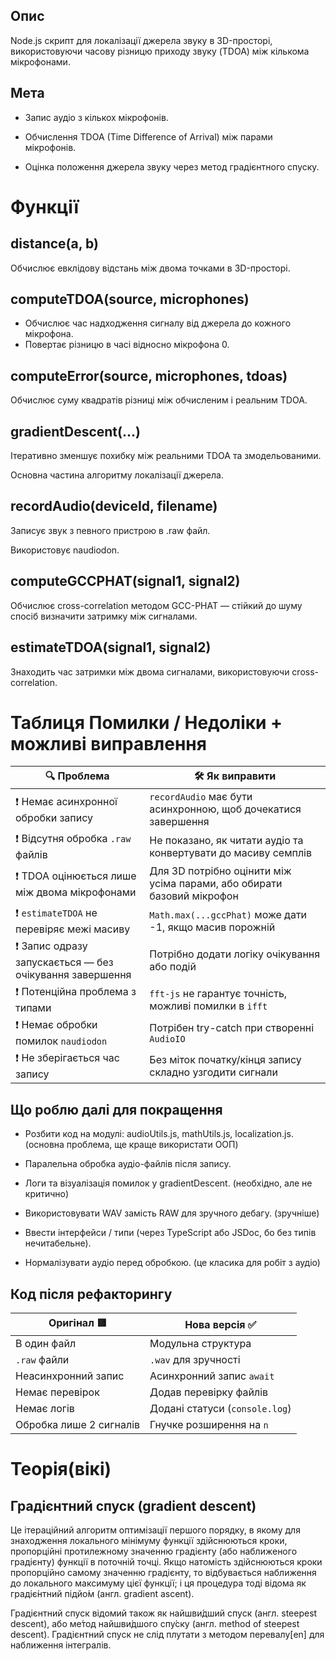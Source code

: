 ## Опис
Node.js скрипт для локалізації джерела звуку в 3D-просторі,
використовуючи часову різницю приходу звуку (TDOA) між кількома мікрофонами.

## Мета
- Запис аудіо з кількох мікрофонів.

- Обчислення TDOA (Time Difference of Arrival) між парами мікрофонів.

- Оцінка положення джерела звуку через метод градієнтного спуску.

# Функції
## distance(a, b)
Обчислює евклідову відстань між двома точками в 3D-просторі.

## computeTDOA(source, microphones)
- Обчислює час надходження сигналу від джерела до кожного мікрофона.
- Повертає різницю в часі відносно мікрофона 0.

## computeError(source, microphones, tdoas)
Обчислює суму квадратів різниці між обчисленим і реальним TDOA.

## gradientDescent(...)
Ітеративно зменшує похибку між реальними TDOA та змодельованими.

Основна частина алгоритму локалізації джерела.

## recordAudio(deviceId, filename)
Записує звук з певного пристрою в .raw файл.

Використовує naudiodon.

## computeGCCPHAT(signal1, signal2)
Обчислює cross-correlation методом GCC-PHAT — стійкий до шуму спосіб визначити затримку між сигналами.

## estimateTDOA(signal1, signal2)
Знаходить час затримки між двома сигналами, використовуючи cross-correlation.

# Таблиця Помилки / Недоліки + можливі виправлення
| 🔍 Проблема                                             | 🛠️ Як виправити                                                       |
| ------------------------------------------------------- | ---------------------------------------------------------------------- |
| ❗ Немає асинхронної обробки запису                      | `recordAudio` має бути асинхронною, щоб дочекатися завершення          |
| ❗ Відсутня обробка `.raw` файлів                        | Не показано, як читати аудіо та конвертувати до масиву семплів         |
| ❗ TDOA оцінюється лише між двома мікрофонами            | Для 3D потрібно оцінити між усіма парами, або обирати базовий мікрофон |
| ❗ `estimateTDOA` не перевіряє межі масиву               | `Math.max(...gccPhat)` може дати -1, якщо масив порожній               |
| ❗ Запис одразу запускається — без очікування завершення | Потрібно додати логіку очікування або подій                            |
| ❗ Потенційна проблема з типами                          | `fft-js` не гарантує точність, можливі помилки в `ifft`                |
| ❗ Немає обробки помилок `naudiodon`                     | Потрібен try-catch при створенні `AudioIO`                             |
| ❗ Не зберігається час запису                            | Без міток початку/кінця запису складно узгодити сигнали                |

## Що роблю далі для покращення 
- Розбити код на модулі: audioUtils.js, mathUtils.js, localization.js. (основна проблема, ще краще використати ООП)

- Паралельна обробка аудіо-файлів після запису.

- Логи та візуалізація помилок у gradientDescent. (необхідно, але не критично)

- Використовувати WAV замість RAW для зручного дебагу. (зручніше)

- Ввести інтерфейси / типи (через TypeScript або JSDoc, бо без типів нечитабельне).

- Нормалізувати аудіо перед обробкою. (це класика для робіт з аудіо)

## Код після рефакторингу
| Оригінал 🟥             | Нова версія ✅                  |
| ----------------------- | ------------------------------ |
| В один файл             | Модульна структура             |
| `.raw` файли            | `.wav` для зручності           |
| Неасинхронний запис     | Асинхронний запис `await`      |
| Немає перевірок         | Додав перевірку файлів         |
| Немає логів             | Додані статуси (`console.log`) |
| Обробка лише 2 сигналів | Гнучке розширення на `n`       |

# Теорія(вікі) 
## Градієнтний спуск (gradient descent)
Це ітераційний алгоритм оптимізації першого порядку, в якому для знаходження локального мінімуму функції здійснюються кроки, пропорційні протилежному значенню градієнту (або наближеного градієнту) функції в поточній точці. Якщо натомість здійснюються кроки пропорційно самому значенню градієнту, то відбувається наближення до локального максимуму цієї функції; і ця процедура тоді відома як градіє́нтний підйо́м (англ. gradient ascent).

Градієнтний спуск відомий також як найшви́дший спуск (англ. steepest descent), або ме́тод найшви́дшого спу́ску (англ. method of steepest descent). Градієнтний спуск не слід плутати з методом перевалу[en] для наближення інтегралів.